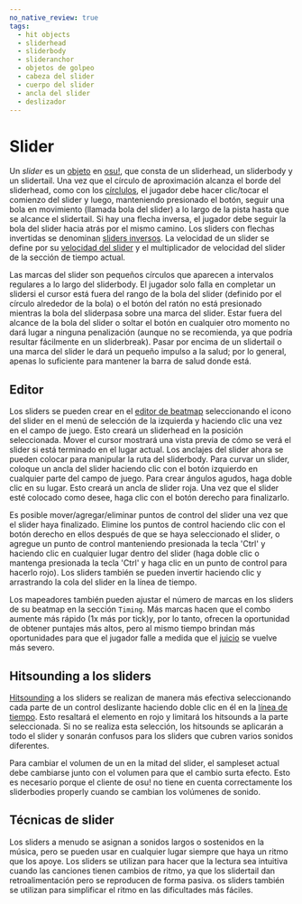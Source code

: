 ```yaml
---
no_native_review: true
tags:
  - hit objects
  - sliderhead
  - sliderbody
  - slideranchor
  - objetos de golpeo
  - cabeza del slider
  - cuerpo del slider
  - ancla del slider
  - deslizador
---
```


# Slider

Un *slider* es un [objeto](/wiki/Gameplay/Hit_object) en [osu!](/wiki/Game_mode/osu!), que consta de un sliderhead, un sliderbody y un slidertail. Una vez que el círculo de aproximación alcanza el borde del sliderhead, como con los [círclulos](/wiki/Gameplay/Hit_object/Hit_circle), el jugador debe hacer clic/tocar el comienzo del slider y luego, manteniendo presionado el botón, seguir una bola en movimiento (llamada bola del slider) a lo largo de la pista hasta que se alcance el slidertail. Si hay una flecha inversa, el jugador debe seguir la bola del slider hacia atrás por el mismo camino. Los sliders con flechas invertidas se denominan [sliders inversos](/wiki/Gameplay/Hit_object/Slider/Reverse_slider). La velocidad de un slider se define por su [velocidad del slider](/wiki/Gameplay/Hit_object/Slider/Slider_velocity) y el multiplicador de velocidad del slider de la sección de tiempo actual.

Las marcas del slider son pequeños círculos que aparecen a intervalos regulares a lo largo del sliderbody. El jugador solo falla en completar un slidersi el cursor está fuera del rango de la bola del slider (definido por el círculo alrededor de la bola) o el botón del ratón no está presionado mientras la bola del sliderpasa sobre una marca del slider. Estar fuera del alcance de la bola del slider o soltar el botón en cualquier otro momento no dará lugar a ninguna penalización (aunque no se recomienda, ya que podría resultar fácilmente en un sliderbreak). Pasar por encima de un slidertail o una marca del slider le dará un pequeño impulso a la salud; por lo general, apenas lo suficiente para mantener la barra de salud donde está.

## Editor

Los sliders se pueden crear en el [editor de beatmap](/wiki/Client/Beatmap_editor) seleccionando el icono del slider en el menú de selección de la izquierda y haciendo clic una vez en el campo de juego. Esto creará un sliderhead en la posición seleccionada. Mover el cursor mostrará una vista previa de cómo se verá el slider si está terminado en el lugar actual. Los anclajes del slider ahora se pueden colocar para manipular la ruta del sliderbody. Para curvar un slider, coloque un ancla del slider haciendo clic con el botón izquierdo en cualquier parte del campo de juego. Para crear ángulos agudos, haga doble clic en su lugar.  Esto creará un ancla de slider roja. Una vez que el slider esté colocado como desee, haga clic con el botón derecho para finalizarlo.

Es posible mover/agregar/eliminar puntos de control del slider una vez que el slider haya finalizado. Elimine los puntos de control haciendo clic con el botón derecho en ellos después de que se haya seleccionado el slider, o agregue un punto de control manteniendo presionada la tecla 'Ctrl' y haciendo clic en cualquier lugar dentro del slider (haga doble clic o mantenga presionada la tecla 'Ctrl' y haga clic en un punto de control para hacerlo rojo). Los sliders también se pueden invertir haciendo clic y arrastrando la cola del slider en la línea de tiempo.

Los mapeadores también pueden ajustar el número de marcas en los sliders de su beatmap en la sección `Timing`. Más marcas hacen que el combo aumente más rápido (1x más por tick)y, por lo tanto, ofrecen la oportunidad de obtener puntajes más altos, pero al mismo tiempo brindan más oportunidades para que el jugador falle a medida que el [juicio](/wiki/Gameplay/Judgement) se vuelve más severo.

## Hitsounding a los sliders

[Hitsounding](/wiki/Beatmapping/Hitsound) a los sliders se realizan de manera más efectiva seleccionando cada parte de un control deslizante haciendo doble clic en él en la [línea de tiempo](/wiki/Client/Beatmap_editor/Timelines). Esto resaltará el elemento en rojo y limitará los hitsounds a la parte seleccionada. Si no se realiza esta selección, los hitsounds se aplicarán a todo el slider y sonarán confusos para los sliders que cubren varios sonidos diferentes.

Para cambiar el volumen de un en la mitad del slider, el sampleset actual debe cambiarse junto con el volumen para que el cambio surta efecto. Esto es necesario porque el cliente de osu! no tiene en cuenta correctamente los sliderbodies properly cuando se cambian los volúmenes de sonido.

## Técnicas de slider

Los sliders a menudo se asignan a sonidos largos o sostenidos en la música, pero se pueden usar en cualquier lugar siempre que haya un ritmo que los apoye. Los sliders se utilizan para hacer que la lectura sea intuitiva cuando las canciones tienen cambios de ritmo, ya que los slidertail dan retroalimentación pero se reproducen de forma pasiva. os sliders también se utilizan para simplificar el ritmo en las dificultades más fáciles.
